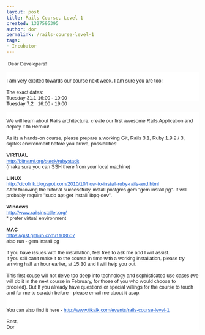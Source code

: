 ```yaml
---
layout: post
title: Rails Course, Level 1
created: 1327595395
author: dor
permalink: /rails-course-level-1
tags:
- Incubator
---
```

<p>&nbsp;<span style="background-color: rgba(255, 255, 255, 0.917969); color: rgb(34, 34, 34); font-family: arial, sans-serif; font-size: 13px; line-height: normal; ">Dear Developers!</span></p>
<div style="color: rgb(34, 34, 34); font-family: arial, sans-serif; font-size: 13px; line-height: normal; background-color: rgba(255, 255, 255, 0.917969); ">&nbsp;</div>
<div style="color: rgb(34, 34, 34); font-family: arial, sans-serif; font-size: 13px; line-height: normal; background-color: rgba(255, 255, 255, 0.917969); ">I am very excited towards our course next week. I am sure you are too!</div>
<div style="color: rgb(34, 34, 34); font-family: arial, sans-serif; font-size: 13px; line-height: normal; background-color: rgba(255, 255, 255, 0.917969); ">&nbsp;</div>
<div style="color: rgb(34, 34, 34); font-family: arial, sans-serif; font-size: 13px; line-height: normal; background-color: rgba(255, 255, 255, 0.917969); ">The exact dates:</div>
<div style="color: rgb(34, 34, 34); font-family: arial, sans-serif; font-size: 13px; line-height: normal; background-color: rgba(255, 255, 255, 0.917969); ">Tuesday 31.1 16:00 - 19:00</div>
<div style="line-height: normal; color: rgb(34, 34, 34); font-family: arial, sans-serif; font-size: 13px; "><span style="color: rgb(0, 0, 0); font-family: arial; font-size: small; ">Tuesday 7.2</span>&nbsp; &nbsp;16:00 - 19:00</div>
<div style="line-height: normal; ">
<div dir="ltr" style="color: rgb(0, 0, 0); font-family: arial; font-size: small; ">&nbsp;</div>
</div>
<div style="color: rgb(34, 34, 34); font-family: arial, sans-serif; font-size: 13px; line-height: normal; background-color: rgba(255, 255, 255, 0.917969); ">&nbsp;</div>
<div style="color: rgb(34, 34, 34); font-family: arial, sans-serif; font-size: 13px; line-height: normal; background-color: rgba(255, 255, 255, 0.917969); ">We will learn about Rails architecture,&nbsp;create our first awesome Rails Application and deploy it to Heroku!</div>
<div style="color: rgb(34, 34, 34); font-family: arial, sans-serif; font-size: 13px; line-height: normal; background-color: rgba(255, 255, 255, 0.917969); ">&nbsp;</div>
<div style="color: rgb(34, 34, 34); font-family: arial, sans-serif; font-size: 13px; line-height: normal; background-color: rgba(255, 255, 255, 0.917969); ">As its a hands-on course, please prepare a working Git, Rails 3.1, Ruby 1.9.2 / 3, sqlite3 environment before you arrive, possibilities:</div>
<div style="color: rgb(34, 34, 34); font-family: arial, sans-serif; font-size: 13px; line-height: normal; background-color: rgba(255, 255, 255, 0.917969); ">&nbsp;</div>
<div style="color: rgb(34, 34, 34); font-family: arial, sans-serif; font-size: 13px; line-height: normal; background-color: rgba(255, 255, 255, 0.917969); "><b>VIRTUAL</b></div>
<div style="color: rgb(34, 34, 34); font-family: arial, sans-serif; font-size: 13px; line-height: normal; background-color: rgba(255, 255, 255, 0.917969); "><a href="http://bitnami.org/stack/rubystack" target="_blank" style="color: rgb(17, 85, 204); ">http://bitnami.org/stack/<wbr></wbr>rubystack</a></div>
<div style="color: rgb(34, 34, 34); font-family: arial, sans-serif; font-size: 13px; line-height: normal; background-color: rgba(255, 255, 255, 0.917969); ">(make sure you can SSH there from your local machine)</div>
<div style="color: rgb(34, 34, 34); font-family: arial, sans-serif; font-size: 13px; line-height: normal; background-color: rgba(255, 255, 255, 0.917969); ">&nbsp;</div>
<div style="color: rgb(34, 34, 34); font-family: arial, sans-serif; font-size: 13px; line-height: normal; background-color: rgba(255, 255, 255, 0.917969); "><b>LINUX</b></div>
<div style="color: rgb(34, 34, 34); font-family: arial, sans-serif; font-size: 13px; line-height: normal; background-color: rgba(255, 255, 255, 0.917969); "><a href="http://cicolink.blogspot.com/2010/10/how-to-install-ruby-rails-and.html" target="_blank" style="color: rgb(17, 85, 204); ">http://cicolink.blogspot.com/<wbr></wbr>2010/10/how-to-install-ruby-<wbr></wbr>rails-and.html</a></div>
<div style="color: rgb(34, 34, 34); font-family: arial, sans-serif; font-size: 13px; line-height: normal; background-color: rgba(255, 255, 255, 0.917969); ">After following the tutorial&nbsp;successfully, install postgres gem &quot;gem install pg&quot;. It will probably require &quot;sudo apt-get install libpq-dev&quot;.</div>
<div style="color: rgb(34, 34, 34); font-family: arial, sans-serif; font-size: 13px; line-height: normal; background-color: rgba(255, 255, 255, 0.917969); ">&nbsp;</div>
<div style="color: rgb(34, 34, 34); font-family: arial, sans-serif; font-size: 13px; line-height: normal; background-color: rgba(255, 255, 255, 0.917969); "><b>Windows</b></div>
<div style="color: rgb(34, 34, 34); font-family: arial, sans-serif; font-size: 13px; line-height: normal; background-color: rgba(255, 255, 255, 0.917969); "><a href="http://www.railsinstaller.org/" target="_blank" style="color: rgb(17, 85, 204); ">http://www.railsinstaller.org/</a></div>
<div style="line-height: normal; background-color: rgba(255, 255, 255, 0.917969); ">
<div style="color: rgb(34, 34, 34); font-family: arial, sans-serif; font-size: 13px; ">* prefer virtual environment</div>
<div style="color: rgb(34, 34, 34); font-family: arial, sans-serif; font-size: 13px; ">&nbsp;</div>
<div style="color: rgb(34, 34, 34); font-family: arial, sans-serif; font-size: 13px; "><b>MAC</b></div>
<div style="color: rgb(34, 34, 34); font-family: arial, sans-serif; font-size: 13px; "><a href="https://gist.github.com/1108607" target="_blank" style="color: rgb(17, 85, 204); ">https://gist.github.com/<wbr></wbr>1108607</a></div>
<div style="color: rgb(34, 34, 34); font-family: arial, sans-serif; font-size: 13px; ">also run - gem install pg</div>
<div style="color: rgb(34, 34, 34); font-family: arial, sans-serif; font-size: 13px; ">&nbsp;</div>
<div style="color: rgb(34, 34, 34); font-family: arial, sans-serif; font-size: 13px; ">If you have issues with the installation, feel free to ask me and I will assist.</div>
<div style="color: rgb(34, 34, 34); font-family: arial, sans-serif; font-size: 13px; ">If you still can't make it to the course in time with a working installation, please try arriving half an hour earlier, at 15:30 and I will help you out.</div>
<div style="color: rgb(34, 34, 34); font-family: arial, sans-serif; font-size: 13px; ">&nbsp;</div>
<div style="color: rgb(34, 34, 34); font-family: arial, sans-serif; font-size: 13px; ">This first couse will not delve too deep into technology and&nbsp;sophisticated&nbsp;use cases (we will do it in the next course in February, for those of you who would choose to proceed).&nbsp;But If you already have questions or special willings for the course to touch and for me to&nbsp;scratch&nbsp;before - please email me about it asap.</div>
<div style="color: rgb(34, 34, 34); font-family: arial, sans-serif; font-size: 13px; ">&nbsp;</div>
<div style="color: rgb(34, 34, 34); font-family: arial, sans-serif; font-size: 13px; ">&nbsp;</div>
<div style="color: rgb(34, 34, 34); font-family: arial, sans-serif; font-size: 13px; ">You can also find it here -&nbsp;<span style="color: rgb(136, 136, 136); "><a href="http://www.tikalk.com/events/rails-course-level-1" target="_blank" style="color: rgb(17, 85, 204); ">http://www.tikalk.com/<wbr></wbr>events/rails-course-level-1</a></span></div>
<div style="color: rgb(34, 34, 34); font-family: arial, sans-serif; font-size: 13px; "><span style="color: rgb(136, 136, 136); "><br />
</span></div>
<div style="color: rgb(34, 34, 34); font-family: arial, sans-serif; font-size: 13px; ">Best,</div>
<div style="color: rgb(34, 34, 34); font-family: arial, sans-serif; font-size: 13px; ">Dor</div>
</div>
<p>&nbsp;</p>
